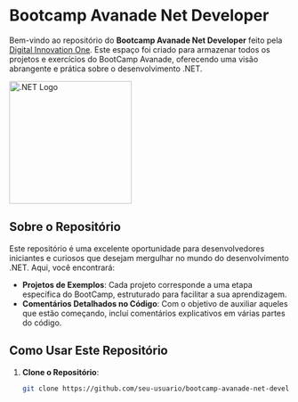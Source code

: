 # Bootcamp Avanade Net Developer

Bem-vindo ao repositório do **Bootcamp Avanade Net Developer** feito pela <a href="https://web.digitalinnovation.one/">Digital Innovation One</a>. Este espaço foi criado para armazenar todos os projetos e exercícios do BootCamp Avanade, oferecendo uma visão abrangente e prática sobre o desenvolvimento .NET.

<img src="https://upload.wikimedia.org/wikipedia/commons/e/ee/.NET_Core_Logo.svg" alt=".NET Logo" width="220">


## Sobre o Repositório

Este repositório é uma excelente oportunidade para desenvolvedores iniciantes e curiosos que desejam mergulhar no mundo do desenvolvimento .NET. Aqui, você encontrará:

- **Projetos de Exemplos**: Cada projeto corresponde a uma etapa específica do BootCamp, estruturado para facilitar a sua aprendizagem.
- **Comentários Detalhados no Código**: Com o objetivo de auxiliar aqueles que estão começando, incluí comentários explicativos em várias partes do código.


## Como Usar Este Repositório

1. **Clone o Repositório**:
   ```bash
   git clone https://github.com/seu-usuario/bootcamp-avanade-net-developer.git
